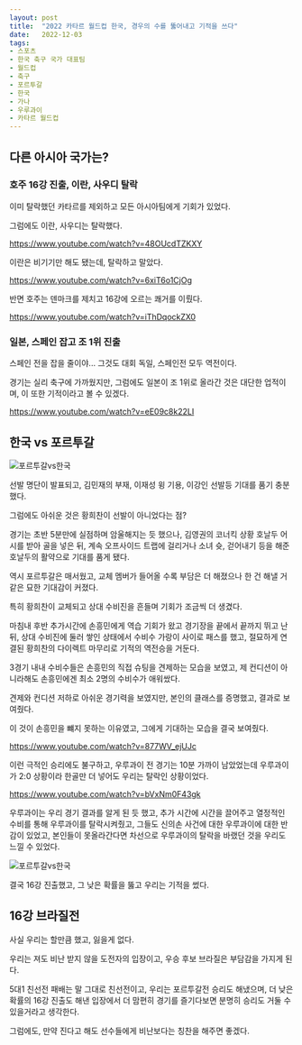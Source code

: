 ```yaml
---
layout: post
title:  "2022 카타르 월드컵 한국, 경우의 수를 뚫어내고 기적을 쓰다"
date:   2022-12-03
tags:
- 스포츠
- 한국 축구 국가 대표팀
- 월드컵
- 축구
- 포르투갈
- 한국
- 가나
- 우루과이
- 카타르 월드컵
---
```


## 다른 아시아 국가는?

### 호주 16강 진출, 이란, 사우디 탈락

이미 탈락했던 카타르를 제외하고 모든 아시아팀에게 기회가 있었다.

그럼에도 이란, 사우디는 탈락했다.

https://www.youtube.com/watch?v=48OUcdTZKXY

이란은 비기기만 해도 됐는데, 탈락하고 말았다.

https://www.youtube.com/watch?v=6xiT6o1CjOg

반면 호주는 덴마크를 제치고 16강에 오르는 쾌거를 이뤘다.

https://www.youtube.com/watch?v=iThDqockZX0

### 일본, 스페인 잡고 조 1위 진출

스페인 전을 잡을 줄이야... 그것도 대회 독일, 스페인전 모두 역전이다.

경기는 실리 축구에 가까웠지만, 그럼에도 일본이 조 1위로 올라간 것은 대단한 업적이며, 이 또한 기적이라고 볼 수 있겠다.

https://www.youtube.com/watch?v=eE09c8k22LI

## 한국 vs 포르투갈

![포르투갈vs한국](../fan/img/2022/worldcup/portugal_vs_korea.jpg)

선발 명단이 발표되고, 김민재의 부재, 이재성 윙 기용, 이강인 선발등 기대를 품기 충분했다.

그럼에도 아쉬운 것은 황희찬이 선발이 아니었다는 점?

경기는 초반 5분만에 실점하며  암울해지는 듯 했으나, 김영권의 코너킥 상황 호날두 어시를 받아 골을 넣은 뒤, 계속 오프사이드 트랩에 걸리거나 소녀 슛, 걷어내기 등을 해준 호날두의 활약으로 기대를 품게 됐다.

역시 포르투갈은 매서웠고, 교체 멤버가 들어올 수록 부담은 더 해졌으나 한 건 해낼 거 같은 묘한 기대감이 커졌다.

특히 황희찬이 교체되고 상대 수비진을 흔들며 기회가 조금씩 더 생겼다.

마침내 후반 추가시간에 손흥민에게 역습 기회가 왔고 경기장을 끝에서 끝까지 뛰고 난 뒤, 상대 수비진에 둘러 쌓인 상태에서 수비수 가랑이 사이로 패스를 했고, 절묘하게 연결된 황희찬의 다이렉트 마무리로 기적의 역전승을 거둔다.

3경기 내내 수비수들은 손흥민의 직접 슈팅을 견제하는 모습을 보였고, 제 컨디션이 아니라해도 손흥민에겐 최소 2명의 수비수가 애워쌌다.

견제와 컨디션 저하로 아쉬운 경기력을 보였지만, 본인의 클래스를 증명했고, 결과로 보여줬다.

이 것이 손흥민을 뺴지 못하는 이유였고, 그에게 기대하는 모습을 결국 보여줬다.

https://www.youtube.com/watch?v=877WV_ejUJc

이런 극적인 승리에도 불구하고, 우루과이 전 경기는 10분 가까이 남았었는데 우루과이가 2:0 상황이라 한골만 더 넣어도 우리는 탈락인 상황이었다.

https://www.youtube.com/watch?v=bVxNm0F43gk

우루과이는 우리 경기 결과를 알게 된 듯 했고, 추가 시간에 시간을 끌어주고 열정적인 수비를 통해 우루과이를 탈락시켜줬고, 그들도 신의손 사건에 대한 우루과이에 대한 반감이 있었고, 본인들이 못올라간다면 차선으로 우루과이의 탈락을 바랬던 것을 우리도 느낄 수 있었다.

![포르투갈vs한국](../fan/img/2022/worldcup/portugal_vs_korea_result.jpg)

결국 16강 진출했고, 그 낮은 확률을 뚫고 우리는 기적을 썼다.

## 16강 브라질전

사실 우리는 할만큼 했고, 잃을게 없다.

우리는 져도 비난 받지 않을 도전자의 입장이고, 우승 후보 브라질은 부담감을 가지게 된다.

5대1 친선전 패배는 말 그대로 친선전이고, 우리는 포르투갈전 승리도 해냈으며, 더 낮은 확률의 16강 진출도 해낸 입장에서 더 맘편히 경기를 즐기다보면 분명히 승리도 거둘 수 있을거라고 생각한다.

그럼에도, 만약 진다고 해도 선수들에게 비난보다는 칭찬을 해주면 좋겠다.